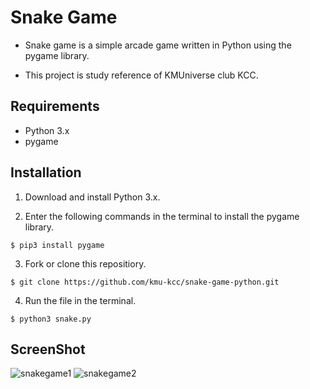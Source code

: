 # Snake Game
- Snake game is a simple arcade game written in Python using the pygame library.

- This project is study reference of KMUniverse club KCC.

## Requirements
- Python 3.x
- pygame

## Installation
1. Download and install Python 3.x. 

2. Enter the following commands in the terminal to install the pygame library. 
```
$ pip3 install pygame
```
3. Fork or clone this repositiory.
```
$ git clone https://github.com/kmu-kcc/snake-game-python.git
```
4. Run the file in the terminal.
```
$ python3 snake.py
```
## ScreenShot

![snakegame1](https://user-images.githubusercontent.com/84405002/156357022-71c43c04-675a-4648-8749-aa0be2c4ac02.png)
![snakegame2](https://user-images.githubusercontent.com/84405002/156357025-26886c3a-4b25-42a0-af4f-f64c292c238b.png)
